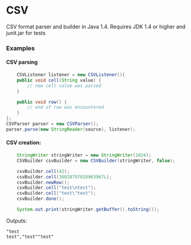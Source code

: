 # CSV
CSV format parser and builder in Java 1.4.
Requires JDK 1.4 or higher and junit.jar for tests

### Examples

#### CSV parsing
```java
	CSVListener listener = new CSVListener(){
	public void cell(String value) {
		// new cell value was parsed
	}

	public void row() {
		// end of row was encountered
	}
};
CSVParser parser = new CSVParser();
parser.parse(new StringReader(source), listener);
```

#### CSV creation:
```java
	StringWriter stringWriter = new StringWriter(1024);
	CSVBuilder csvBuilder = new CSVBuilder(stringWriter, false);

	csvBuilder.cell(42);
	csvBuilder.cell(36028797018963967L);
	csvBuilder.newRow();
	csvBuilder.cell("test\ntest");
	csvBuilder.cell("test\"test");
	csvBuilder.done();

	System.out.print(stringWriter.getBuffer().toString());
```

Outputs: 
```42,36028797018963967
"test
test","test""test"
```